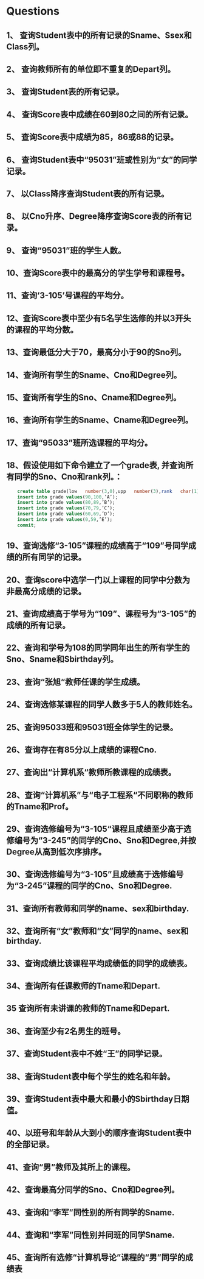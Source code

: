 
# Questions
## 1、 查询Student表中的所有记录的Sname、Ssex和Class列。
## 2、 查询教师所有的单位即不重复的Depart列。
## 3、 查询Student表的所有记录。
## 4、 查询Score表中成绩在60到80之间的所有记录。
## 5、 查询Score表中成绩为85，86或88的记录。
## 6、 查询Student表中“95031”班或性别为“女”的同学记录。
## 7、 以Class降序查询Student表的所有记录。
## 8、 以Cno升序、Degree降序查询Score表的所有记录。
## 9、 查询“95031”班的学生人数。
## 10、查询Score表中的最高分的学生学号和课程号。
## 11、查询‘3-105’号课程的平均分。
## 12、查询Score表中至少有5名学生选修的并以3开头的课程的平均分数。
## 13、查询最低分大于70，最高分小于90的Sno列。
## 14、查询所有学生的Sname、Cno和Degree列。
## 15、查询所有学生的Sno、Cname和Degree列。
## 16、查询所有学生的Sname、Cname和Degree列。
## 17、查询“95033”班所选课程的平均分。
## 18、假设使用如下命令建立了一个grade表, 并查询所有同学的Sno、Cno和rank列。：
```sql
    create table grade(low   number(3,0),upp   number(3),rank   char(1));
    insert into grade values(90,100,’A’);
    insert into grade values(80,89,’B’);
    insert into grade values(70,79,’C’);
    insert into grade values(60,69,’D’);
    insert into grade values(0,59,’E’);
    commit;
```

## 19、查询选修“3-105”课程的成绩高于“109”号同学成绩的所有同学的记录。
## 20、查询score中选学一门以上课程的同学中分数为非最高分成绩的记录。
## 21、查询成绩高于学号为“109”、课程号为“3-105”的成绩的所有记录。
## 22、查询和学号为108的同学同年出生的所有学生的Sno、Sname和Sbirthday列。
## 23、查询“张旭“教师任课的学生成绩。
## 24、查询选修某课程的同学人数多于5人的教师姓名。
## 25、查询95033班和95031班全体学生的记录。
## 26、查询存在有85分以上成绩的课程Cno.
## 27、查询出“计算机系“教师所教课程的成绩表。
## 28、查询“计算机系”与“电子工程系“不同职称的教师的Tname和Prof。
## 29、查询选修编号为“3-105“课程且成绩至少高于选修编号为“3-245”的同学的Cno、Sno和Degree,并按Degree从高到低次序排序。
## 30、查询选修编号为“3-105”且成绩高于选修编号为“3-245”课程的同学的Cno、Sno和Degree.
## 31、查询所有教师和同学的name、sex和birthday.
## 32、查询所有“女”教师和“女”同学的name、sex和birthday.
## 33、查询成绩比该课程平均成绩低的同学的成绩表。
## 34、查询所有任课教师的Tname和Depart.
## 35  查询所有未讲课的教师的Tname和Depart. 
## 36、查询至少有2名男生的班号。
## 37、查询Student表中不姓“王”的同学记录。
## 38、查询Student表中每个学生的姓名和年龄。
## 39、查询Student表中最大和最小的Sbirthday日期值。
## 40、以班号和年龄从大到小的顺序查询Student表中的全部记录。
## 41、查询“男”教师及其所上的课程。
## 42、查询最高分同学的Sno、Cno和Degree列。
## 43、查询和“李军”同性别的所有同学的Sname.
## 44、查询和“李军”同性别并同班的同学Sname.
## 45、查询所有选修“计算机导论”课程的“男”同学的成绩表